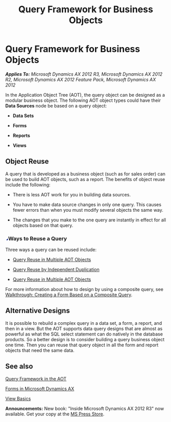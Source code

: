 ﻿---
title: Query Framework for Business Objects
TOCTitle: Query Framework for Business Objects
ms:assetid: f27a27b7-8ee2-45b0-9712-641d404ec68a
ms:mtpsurl: https://msdn.microsoft.com/en-us/library/Cc642177(v=AX.60)
ms:contentKeyID: 35253414
ms.date: 05/18/2015
mtps_version: v=AX.60
---

# Query Framework for Business Objects 


_**Applies To:** Microsoft Dynamics AX 2012 R3, Microsoft Dynamics AX 2012 R2, Microsoft Dynamics AX 2012 Feature Pack, Microsoft Dynamics AX 2012_

In the Application Object Tree (AOT), the query object can be designed as a modular business object. The following AOT object types could have their **Data Sources** node be based on a query object:

  - **Data Sets**

  - **Forms**

  - **Reports**

  - **Views**

## Object Reuse

A query that is developed as a business object (such as for sales order) can be used to build AOT objects, such as a report. The benefits of object reuse include the following:

  - There is less AOT work for you in building data sources.

  - You have to make data source changes in only one query. This causes fewer errors than when you must modify several objects the same way.

  - The changes that you make to the one query are instantly in effect for all objects based on that query.

### ![Cc642177.collapse\_all(en-us,AX.60).gif](images/Gg863931.collapse_all(en-us,AX.60).gif "Cc642177.collapse_all(en-us,AX.60).gif")Ways to Reuse a Query

Three ways a query can be reused include:

  - [Query Reuse in Multiple AOT Objects](query-reuse-in-multiple-aot-objects.md)

  - [Query Reuse by Independent Duplication](query-reuse-by-independent-duplication.md)

  - [Query Reuse in Multiple AOT Objects](query-reuse-in-multiple-aot-objects.md)

For more information about how to design by using a composite query, see [Walkthrough: Creating a Form Based on a Composite Query](walkthrough-creating-a-form-based-on-a-composite-query.md).

## Alternative Designs

It is possible to rebuild a complex query in a data set, a form, a report, and then in a view. But the AOT supports data query designs that are almost as powerful as what the SQL select statement can do natively in the database products. So a better design is to consider building a query business object one time. Then you can reuse that query object in all the form and report objects that need the same data.

## See also

[Query Framework in the AOT](query-framework-in-the-aot.md)

[Forms in Microsoft Dynamics AX](forms-in-microsoft-dynamics-ax.md)

[View Basics](view-basics.md)

  
**Announcements:** New book: "Inside Microsoft Dynamics AX 2012 R3" now available. Get your copy at the [MS Press Store](https://www.microsoftpressstore.com/store/inside-microsoft-dynamics-ax-2012-r3-9780735685109).

